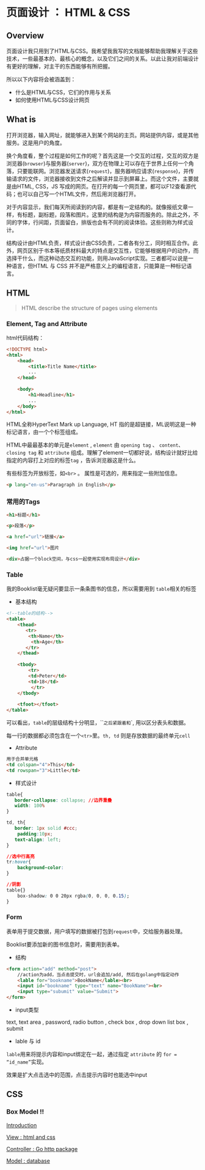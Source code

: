 # 页面设计 ： HTML & CSS



## Overview

页面设计我只用到了HTML与CSS。我希望我我写的文档能够帮助我理解关于这些技术，一些最基本的、最核心的概念，以及它们之间的关系。以此让我对前端设计有更好的理解，对主干的东西能够有所把握。

所以以下内容将会被涵盖到：

+ 什么是HTML与CSS，它们的作用与关系
+ 如何使用HTML与CSS设计网页

## What is

打开浏览器，输入网址，就能够进入到某个网站的主页。网站提供内容，或是其他服务。这是用户的角度。

换个角度看，整个过程是如何工作的呢？首先这是一个交互的过程，交互的双方是浏览器(`browser`)与服务器(`server`)，双方在物理上可以存在于世界上任何一个角落，只要能联网。浏览器发送请求(`request`)，服务器响应请求(`response`)，并传输请求的文件，浏览器接收到文件之后解读并显示到屏幕上。而这个文件，主要就是由HTML, CSS，JS 写成的网页。在打开的每一个网页里，都可以F12查看源代码；也可以自己写一个HTML文件，然后用浏览器打开。

对于内容显示，我们每天所阅读到的内容，都是有一定结构的。就像报纸文章一样，有标题，副标题，段落和图片。这里的结构是为内容而服务的。除此之外，不同的字体，行间距，页面留白，排版也会有不同的阅读体验。这些则称为样式设计。

结构设计由HTML负责，样式设计由CSS负责，二者各有分工，同时相互合作。此外，网页区别于书本等纸质材料最大的特点是交互性，它能够根据用户的动作，而选择干什么，而这种动态交互的功能，则用JavaScript实现。三者都可以说是一种语言，但HTML 与 CSS 并不是严格意义上的编程语言，只能算是一种标记语言。

## HTML

> HTML describe the structure of pages using elements



### Element, Tag and Attribute

html代码结构：

``` html
<!DOCTYPE html>
<html>
    <head>
        <title>Title Name</title>
        ...
    </head>
    
    <body>
        <h1>Headline</h1>
        ...
    </body>
</html>
```



HTML全称HyperText Mark up Language, HT 指的是超链接，ML说明这是一种标记语言，由一个个标签组成。

HTML中最最基本的单元是`element` , `element` 由 `opening tag` 、 `content`、 `closing tag` 和 `attribute` 组成。理解了element一切都好说，结构设计就好比给指定的内容打上对应的标签`tag` ，告诉浏览器这是什么。

有些标签为开放标签，如`<br>` 。 属性是可选的，用来指定一些附加信息。

```html
<p lang="en-us">Paragraph in English</p>
```



### 常用的Tags

``` html
<h1>标题</h1>

<p>段落</p>

<a href="url">链接</a>

<img href="url">图片

<div>占据一个block空间，与css一起使用实现布局设计</div>
```



### Table

我的Booklist毫无疑问要显示一条条图书的信息，所以需要用到 `table`相关的标签

+ 基本结构

```html
<!--table的结构-->
<table>
    <thead>
       <tr>
        <th>Name</th>
         <th>Age</th>
       </tr>
	</thead>
    
    <tbody>
    	<tr>
        <td>Peter</td>
        <td>18</td>
		 </tr>
    </tbody>
    
    <tfoot></tfoot>
</table>
```

可以看出，`table`的层级结构十分明显，``<table>`之后紧跟着`<thead>`和`<tbody>`, 用以区分表头和数据。

每一行的数据都必须包含在一个`<tr>`里。`th, td` 则是存放数据的最终单元`cell`



+ Attribute

``` html
用于合并单元格
<td colspan="4">This</td>
<td rowspan="3">Little</td>
```



+ 样式设计

```css
table{
   border-collapse: collapse; //边界重叠
   width: 100%
}

td, th{
   border: 1px solid #ccc;
	padding:10px;
   text-align: left;
}

//选中行高亮
tr:hover{
    background-color:
}

//阴影
table{}
	box-shadow: 0 0 20px rgba(0, 0, 0, 0.15);
}


```



### Form

表单用于提交数据，用户填写的数据被打包到`request`中，交给服务器处理。

Booklist要添加新的图书信息时，需要用到表单。

+ 结构

```html
<form action="add" method="post">
    //action为add，当点击提交时，url会追加/add, 然后在golang中指定动作
    <lable for="bookname">BookName</lable><br>
    <input id="bookname" type="text" name="BookName"><br>
    <input type="subumit" value="Submit">
</form>

```

+ input类型

text, text area , password, radio button , check box , drop down list box , submit

+ lable 与 id

`lable`用来将提示内容和input绑定在一起，通过指定 `attribute` 的 `for = “id_name”`实现。

效果是扩大点击选中的范围，点击提示内容时也能选中input



## CSS

### Box Model !!























[Introduction](https://zzy2005137.github.io/Booklist/introduction.html)

[View : html and css ](https://zzy2005137.github.io/Booklist/View.html)

[Controller :   Go  http package ](https://zzy2005137.github.io/Booklist/Controller.html)

[Model : database](https://zzy2005137.github.io/Booklist/Model.html) 



